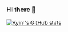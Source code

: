 ### Hi there 👋

[![Kyinl's GitHub stats](https://github-readme-stats.vercel.app/api?username=kyinl&count_private=true&show_icons=true&theme=buefy)](https://github.com/anuraghazra/github-readme-stats)



<!--
**kyinl/kyinl** is a ✨ _special_ ✨ repository because its `README.md` (this file) appears on your GitHub profile.

Here are some ideas to get you started:

- 🔭 I’m currently working on ...
- 🌱 I’m currently learning ...
- 👯 I’m looking to collaborate on ...
- 🤔 I’m looking for help with ...
- 💬 Ask me about ...
- 📫 How to reach me: ...
- 😄 Pronouns: ...
- ⚡ Fun fact: ...

readme stats: https://github.com/anuraghazra/github-readme-stats
badges: https://github.com/alexandresanlim/Badges4-README.md-Profile
awesome-profile-readme-templates: https://github.com/kautukkundan/Awesome-Profile-README-templates/tree/master/code-styled
https://shields.io/
-->
